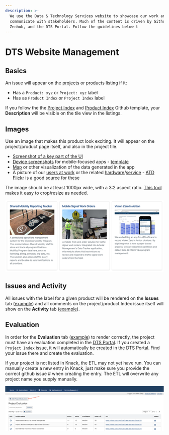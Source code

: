 ```yaml
---
description: >-
  We use the Data & Technology Services website to showcase our work and
  communicate with stakeholders. Much of the content is driven by Github,
  Zenhub, and the DTS Portal. Follow the guidelines below t
---
```


# DTS Website Management

## Basics

An issue will appear on the [projects](https://austinmobility.io/projects) or [products](https://austinmobility.io/products) listing if it:

* Has a `Product: xyz` or `Project: xyz` label
* Has as `Product Index` or `Project Index` label

If you follow the the [Project Index](https://github.com/cityofaustin/atd-data-tech/issues/new?assignees=\&labels=Project+Index\&template=-all-purpose--project-index.md\&title=Project%3A+%5BYour+Project+Name+in+Title+Case%5D) and [Product Index](https://github.com/cityofaustin/atd-data-tech/issues/new?assignees=\&labels=Product+Index\&template=-all-purpose--product-index.md\&title=Product%3A+%5BProduct+Name+in+Title+Case%5D) Github template, your **Description** will be visible on the tile view in the listings. &#x20;

## Images

Use an image that makes this product look exciting. It will appear on the project/product page itself, and also in the project tile.&#x20;

* [Screenshot of a key part of the UI](https://austinmobility.io/projects/4611)&#x20;
* [Device screenshots](https://austinmobility.io/products/145) for mobile-focused apps - [template](https://docs.google.com/presentation/d/11W8P7kb8mt3FNehyG-\_UiNlv4gBn-uWT\_WZTKyJc\_kY/edit#slide=id.gf792707f70\_0\_0)&#x20;
* [Map](https://austinmobility.io/projects/638) or other visualization of the data generated in the app
* A picture of our [users at work](https://austinmobility.io/products/251) or the related [hardware](https://austinmobility.io/projects/1540)/[service](https://austinmobility.io/products/1192) - [ATD Flickr](https://www.flickr.com/photos/austinmobility/albums) is a good source for these

The image should be at least 1000px wide, with a 3:2 aspect ratio. [This tool](https://croppola.com/) makes it easy to crop/resize as needed.&#x20;

![Images and descriptions appear on the tiles for each project/product. ](<../.gitbook/assets/Screen Shot 2021-11-01 at 11.20.27 PM.png>)



## Issues and Activity

All issues with the label for a given product will be rendered on the **Issues** tab ([example](https://austinmobility.io/products/145?tab=issues)) and all comments on the project/product Index issue itself will show on the **Activity** tab ([example](https://austinmobility.io/products/145?tab=activity)).&#x20;

## Evaluation

In order for the **Evaluation** tab ([example](https://austinmobility.io/projects/307?tab=evaluation)) to render correctly, the project must have an evaluation completed in the [DTS Portal](https://atd.knack.com/dts#project-evaluation/). If you created a `Project Index` issue, it will automatically be created in the DTS Portal. Find your issue there and create the evaluation.

If your project is not listed in Knack, the ETL may not yet have run. You can manually create a new entry in Knack, just make sure you provide the correct github issue # when creating the entry. The ETL will overwrite any project name you supply manually.&#x20;

![You can manually create a project if your project is not listed](<../.gitbook/assets/Screen Shot 2021-11-01 at 7.49.16 PM.png>)





